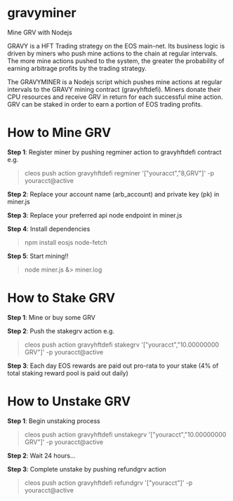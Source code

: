 # gravyminer
Mine GRV with Nodejs

GRAVY is a HFT Trading strategy on the EOS main-net. Its business logic is driven by miners who push mine actions to the chain at regular intervals. The more mine actions pushed to the system, the greater the probability of earning arbitrage profits by the trading strategy. 

The GRAVYMINER is a Nodejs script which pushes mine actions at regular intervals to the GRAVY mining contract (gravyhftdefi). Miners donate their CPU resources and receive GRV in return for each successful mine action. GRV can be staked in order to earn a portion of EOS trading profits. 


# How to Mine GRV
<b>Step 1</b>: Register miner by pushing regminer action to gravyhftdefi contract e.g. 
 
> cleos push action gravyhftdefi regminer '[\"youracct\",\"8,GRV\"]' -p youracct@active

<b>Step 2</b>: Replace your account name (arb_account) and private key (pk) in miner.js

<b>Step 3</b>: Replace your preferred api node endpoint in miner.js

<b>Step 4</b>: Install dependencies

> npm install eosjs node-fetch

<b>Step 5</b>: Start mining!!

> node miner.js &> miner.log

# How to Stake GRV
<b>Step 1</b>: Mine or buy some GRV

<b>Step 2</b>: Push the stakegrv action e.g.
> cleos push action gravyhftdefi stakegrv '[\"youracct\",\"10.00000000 GRV\"]' -p youracct@active

<b>Step 3</b>: Each day EOS rewards are paid out pro-rata to your stake (4% of total staking reward pool is paid out daily)

# How to Unstake GRV

<b>Step 1</b>: Begin unstaking process
> cleos push action gravyhftdefi unstakegrv '[\"youracct\",\"10.00000000 GRV\"]' -p youracct@active

<b>Step 2</b>: Wait 24 hours...

<b>Step 3</b>: Complete unstake by pushing refundgrv action
> cleos push action gravyhftdefi refundgrv '[\"youracct\"]' -p youracct@active
